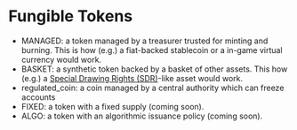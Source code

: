 # Fungible Tokens

* MANAGED: a token managed by a treasurer trusted for minting and burning. This is how (e.g.) a fiat-backed stablecoin or a in-game virtual currency would work.
* BASKET: a synthetic token backed by a basket of other assets. This how (e.g.) a [Special Drawing Rights (SDR)](https://www.imf.org/en/About/Factsheets/Sheets/2016/08/01/14/51/Special-Drawing-Right-SDR)-like asset would work.
* regulated_coin: a coin managed by a central authority which can freeze accounts
* FIXED: a token with a fixed supply (coming soon).
* ALGO: a token with an algorithmic issuance policy (coming soon).
